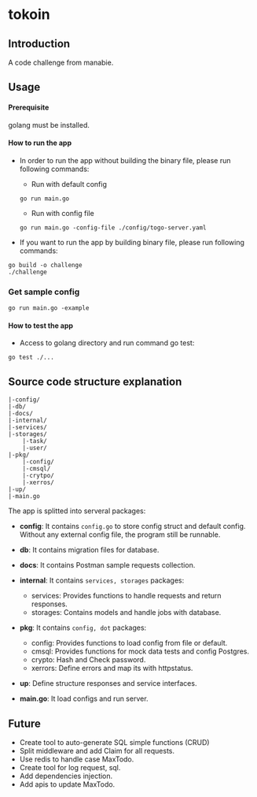 # tokoin

## Introduction

A code challenge from manabie.

## Usage

#### Prerequisite

golang must be installed.

#### How to run the app

- In order to run the app without building the binary file, please run following commands:

    - Run with default config
  ```
  go run main.go
  ```
    - Run with config file
  ```
  go run main.go -config-file ./config/togo-server.yaml
  ```  

- If you want to run the app by building binary file, please run following commands:

```
go build -o challenge
./challenge
```

### Get sample config
```
go run main.go -example
```

#### How to test the app

- Access to golang directory and run command go test:

```
go test ./...
```

## Source code structure explanation

```
|-config/
|-db/
|-docs/
|-internal/
|-services/
|-storages/
    |-task/
    |-user/
|-pkg/
    |-config/
    |-cmsql/
    |-crytpo/
    |-xerros/
|-up/
|-main.go 
```

The app is splitted into serveral packages:

- **config**: It contains ```config.go``` to store config struct and default config. Without any external config file, the program still be runnable.

- **db**: It contains migration files for database.

- **docs**: It contains Postman sample requests collection.

- **internal**: It contains ```services, storages``` packages:
    - services: Provides functions to handle requests and return responses.
    - storages: Contains models and handle jobs with database.

- **pkg**: It contains ```config, dot``` packages:
    - config: Provides functions to load config from file or default.
    - cmsql: Provides functions for mock data tests and config Postgres.
    - crypto: Hash and Check password.
    - xerrors: Define errors and map its with httpstatus.

- **up**: Define structure responses and service interfaces.

- **main.go**: It load configs and run server.

## Future

- Create tool to auto-generate SQL simple functions (CRUD)
- Split middleware and add Claim for all requests.
- Use redis to handle case MaxTodo.
- Create tool for log request, sql.
- Add dependencies injection.
- Add apis to update MaxTodo.